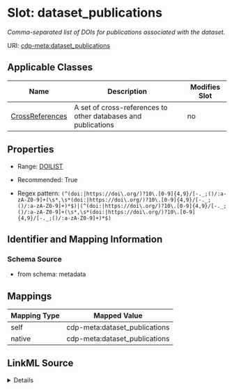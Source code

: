 

# Slot: dataset_publications


_Comma-separated list of DOIs for publications associated with the dataset._



URI: [cdp-meta:dataset_publications](metadatadataset_publications)



<!-- no inheritance hierarchy -->





## Applicable Classes

| Name | Description | Modifies Slot |
| --- | --- | --- |
| [CrossReferences](CrossReferences.md) | A set of cross-references to other databases and publications |  no  |







## Properties

* Range: [DOILIST](DOILIST.md)

* Recommended: True

* Regex pattern: `(^(doi:|https://doi\.org/)?10\.[0-9]{4,9}/[-._;()/:a-zA-Z0-9]+(\s*,\s*(doi:|https://doi\.org/)?10\.[0-9]{4,9}/[-._;()/:a-zA-Z0-9]+)*$)|(^(doi:|https://doi\.org/)?10\.[0-9]{4,9}/[-._;()/:a-zA-Z0-9]+(\s*,\s*(doi:|https://doi\.org/)?10\.[0-9]{4,9}/[-._;()/:a-zA-Z0-9]+)*$)`





## Identifier and Mapping Information







### Schema Source


* from schema: metadata




## Mappings

| Mapping Type | Mapped Value |
| ---  | ---  |
| self | cdp-meta:dataset_publications |
| native | cdp-meta:dataset_publications |




## LinkML Source

<details>
```yaml
name: dataset_publications
description: Comma-separated list of DOIs for publications associated with the dataset.
from_schema: metadata
rank: 1000
alias: dataset_publications
owner: CrossReferences
domain_of:
- CrossReferences
range: DOI_LIST
recommended: true
inlined: true
inlined_as_list: true
pattern: (^(doi:|https://doi\.org/)?10\.[0-9]{4,9}/[-._;()/:a-zA-Z0-9]+(\s*,\s*(doi:|https://doi\.org/)?10\.[0-9]{4,9}/[-._;()/:a-zA-Z0-9]+)*$)|(^(doi:|https://doi\.org/)?10\.[0-9]{4,9}/[-._;()/:a-zA-Z0-9]+(\s*,\s*(doi:|https://doi\.org/)?10\.[0-9]{4,9}/[-._;()/:a-zA-Z0-9]+)*$)

```
</details>
